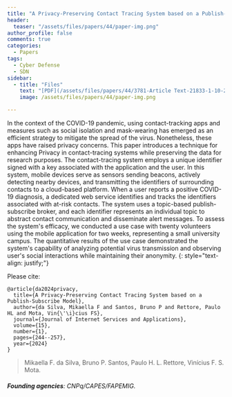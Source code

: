 ```yaml
---
title: "A Privacy-Preserving Contact Tracing System based on a Publish-Subscribe Model"
header:
  teaser: "/assets/files/papers/44/paper-img.png"
author_profile: false
comments: true
categories:
  - Papers
tags:
  - Cyber Defense
  - SDN
sidebar:
  - title: "Files"
    text: "[PDF](/assets/files/papers/44/3781-Article Text-21833-1-10-20240811.pdf){: .btn .btn--success}{: target=\"_blank\"} [DOI](https://doi.org/10.5753/jisa.2024.3781){: .btn .btn--success}{: target=\"_blank\"} "
    image: /assets/files/papers/44/paper-img.png

---
```


In the context of the COVID-19 pandemic, using contact-tracking apps and measures such as social isolation and mask-wearing has emerged as an efficient strategy to mitigate the spread of the virus. Nonetheless, these apps have raised privacy concerns. This paper introduces a technique for enhancing Privacy in contact-tracing systems while preserving the data for research purposes. The contact-tracing system employs a unique identifier signed with a key associated with the application and the user. In this system, mobile devices serve as sensors sending beacons, actively detecting nearby devices, and transmitting the identifiers of surrounding contacts to a cloud-based platform. When a user reports a positive COVID-19 diagnosis, a dedicated web service identifies and tracks the identifiers associated with at-risk contacts. The system uses a topic-based publish-subscribe broker, and each identifier represents an individual topic to abstract contact communication and disseminate alert messages. To assess the system's efficacy, we conducted a use case with twenty volunteers using the mobile application for two weeks, representing a small university campus. The quantitative results of the use case demonstrated the system's capability of analyzing potential virus transmission and observing user's social interactions while maintaining their anonymity.
{: style="text-align: justify;"}

Please cite:
```TeX
@article{da2024privacy,
  title={A Privacy-Preserving Contact Tracing System based on a Publish-Subscribe Model},
  author={da Silva, Mikaella F and Santos, Bruno P and Rettore, Paulo HL and Mota, Vin{\'\i}cius FS},
  journal={Journal of Internet Services and Applications},
  volume={15},
  number={1},
  pages={244--257},
  year={2024}
}
```
> Mikaella F. da Silva, Bruno P. Santos, Paulo H. L. Rettore, Vinícius F. S. Mota.
###### **Founding agencies**: CNPq/CAPES/FAPEMIG.

